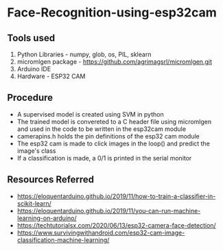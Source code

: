 # Face-Recognition-using-esp32cam

## Tools used
1. Python Libraries - numpy, glob, os, PIL, sklearn
2. micromlgen package - https://github.com/agrimagsrl/micromlgen.git
3. Arduino IDE
4. Hardware - ESP32 CAM

## Procedure
- A supervised model is created using SVM in python
- The trained model is convereted to a C header file using micromlgen and used in the code to be written in the esp32cam module
- camerapins.h holds the pin definitions of the esp32 cam module
- The esp32 cam is made to click images in the loop() and predict the image's class
- If a classification is made, a 0/1 is printed in the serial monitor

## Resources Referred 
- https://eloquentarduino.github.io/2019/11/how-to-train-a-classifier-in-scikit-learn/
- https://eloquentarduino.github.io/2019/11/you-can-run-machine-learning-on-arduino/
- https://techtutorialsx.com/2020/06/13/esp32-camera-face-detection/
- https://www.survivingwithandroid.com/esp32-cam-image-classification-machine-learning/
